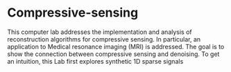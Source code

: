 # Compressive-sensing

This computer lab addresses the implementation and analysis of reconstruction algorithms for compressive sensing. In particular, an application to Medical resonance imaging (MRI) is addressed. The goal is to show the connection between compressive sensing and denoising. To get an intuition, this Lab first explores synthetic 1D sparse signals
